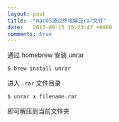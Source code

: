 ```yaml
---
layout: post
title:  "macOS通过终端解压rar文件"
date:   2017-09-15 15:23:47 +0800
comments: true
---
```


通过 homebrew 安装 unrar

```bash
$ brew install unrar  
```

进入 `.rar` 文件目录

```bash
$ unrar x filename.rar
```

即可解压到当前文件夹